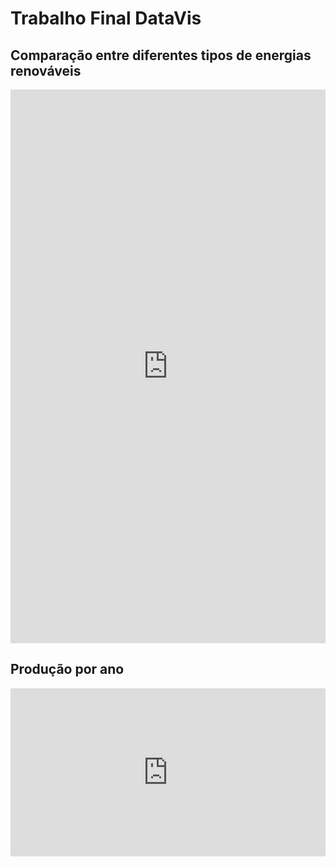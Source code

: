 # Trabalho Final DataVis

## Comparação entre diferentes tipos de energias renováveis 

<iframe width="100%" height="886" frameborder="0"
  src="https://observablehq.com/embed/a5bfb7b8f9b364e4@358?cells=viewof+year%2Cviewof+dashboard"></iframe>

## Produção por ano

<iframe width="100%" height="269" frameborder="0"
  src="https://observablehq.com/embed/a5bfb7b8f9b364e4@314?cells=lineGraph"></iframe>
